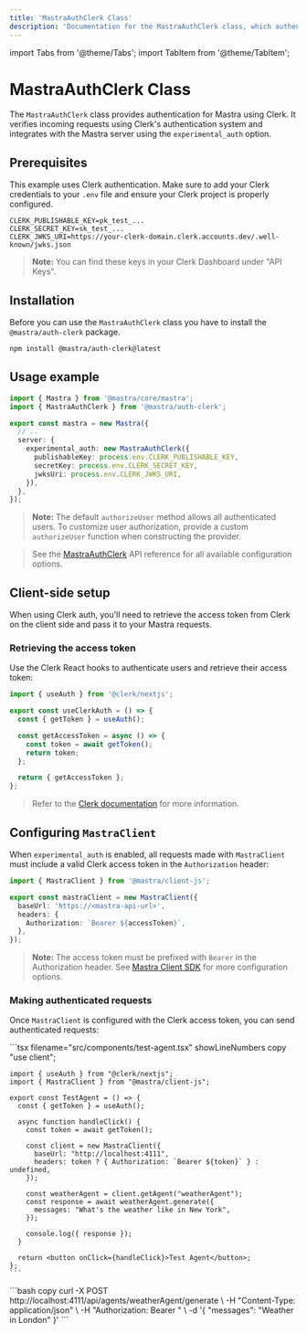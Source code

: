 ```yaml
---
title: 'MastraAuthClerk Class'
description: 'Documentation for the MastraAuthClerk class, which authenticates Mastra applications using Clerk authentication.'
---
```


import Tabs from '@theme/Tabs';
import TabItem from '@theme/TabItem';

# MastraAuthClerk Class

The `MastraAuthClerk` class provides authentication for Mastra using Clerk. It verifies incoming requests using Clerk's authentication system and integrates with the Mastra server using the `experimental_auth` option.

## Prerequisites

This example uses Clerk authentication. Make sure to add your Clerk credentials to your `.env` file and ensure your Clerk project is properly configured.

```env filename=".env" copy
CLERK_PUBLISHABLE_KEY=pk_test_...
CLERK_SECRET_KEY=sk_test_...
CLERK_JWKS_URI=https://your-clerk-domain.clerk.accounts.dev/.well-known/jwks.json
```

> **Note:** You can find these keys in your Clerk Dashboard under "API Keys".

## Installation

Before you can use the `MastraAuthClerk` class you have to install the `@mastra/auth-clerk` package.

```bash copy
npm install @mastra/auth-clerk@latest
```

## Usage example

```typescript {2,7-11} filename="src/mastra/index.ts" showLineNumbers copy
import { Mastra } from '@mastra/core/mastra';
import { MastraAuthClerk } from '@mastra/auth-clerk';

export const mastra = new Mastra({
  // ..
  server: {
    experimental_auth: new MastraAuthClerk({
      publishableKey: process.env.CLERK_PUBLISHABLE_KEY,
      secretKey: process.env.CLERK_SECRET_KEY,
      jwksUri: process.env.CLERK_JWKS_URI,
    }),
  },
});
```

> **Note:** The default `authorizeUser` method allows all authenticated users. To customize user authorization, provide a custom `authorizeUser` function when constructing the provider.

> See the [MastraAuthClerk](/reference/auth/clerk) API reference for all available configuration options.

## Client-side setup

When using Clerk auth, you'll need to retrieve the access token from Clerk on the client side and pass it to your Mastra requests.

### Retrieving the access token

Use the Clerk React hooks to authenticate users and retrieve their access token:

```typescript filename="lib/auth.ts" showLineNumbers copy
import { useAuth } from '@clerk/nextjs';

export const useClerkAuth = () => {
  const { getToken } = useAuth();

  const getAccessToken = async () => {
    const token = await getToken();
    return token;
  };

  return { getAccessToken };
};
```

> Refer to the [Clerk documentation](https://clerk.com/docs) for more information.

## Configuring `MastraClient`

When `experimental_auth` is enabled, all requests made with `MastraClient` must include a valid Clerk access token in the `Authorization` header:

```typescript {6} filename="lib/mastra/mastra-client.ts" showLineNumbers copy
import { MastraClient } from '@mastra/client-js';

export const mastraClient = new MastraClient({
  baseUrl: 'https://<mastra-api-url>',
  headers: {
    Authorization: `Bearer ${accessToken}`,
  },
});
```

> **Note:** The access token must be prefixed with `Bearer` in the Authorization header.
> See [Mastra Client SDK](/docs/server-db/mastra-client) for more configuration options.

### Making authenticated requests

Once `MastraClient` is configured with the Clerk access token, you can send authenticated requests:

<Tabs>
  <TabItem>
    ```tsx filename="src/components/test-agent.tsx" showLineNumbers copy
    "use client";

    import { useAuth } from "@clerk/nextjs";
    import { MastraClient } from "@mastra/client-js";

    export const TestAgent = () => {
      const { getToken } = useAuth();

      async function handleClick() {
        const token = await getToken();

        const client = new MastraClient({
          baseUrl: "http://localhost:4111",
          headers: token ? { Authorization: `Bearer ${token}` } : undefined,
        });

        const weatherAgent = client.getAgent("weatherAgent");
        const response = await weatherAgent.generate({
          messages: "What's the weather like in New York",
        });

        console.log({ response });
      }

      return <button onClick={handleClick}>Test Agent</button>;
    };
    ```

  </TabItem>
  <TabItem>
    ```bash copy
    curl -X POST http://localhost:4111/api/agents/weatherAgent/generate \
      -H "Content-Type: application/json" \
      -H "Authorization: Bearer <your-clerk-access-token>" \
      -d '{
        "messages": "Weather in London"
      }'
    ```
  </TabItem>
</Tabs>
